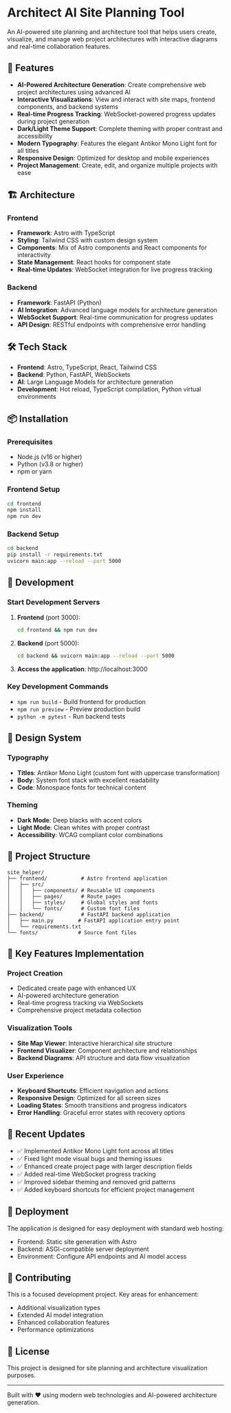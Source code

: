 # Architect AI Site Planning Tool

An AI-powered site planning and architecture tool that helps users create, visualize, and manage web project architectures with interactive diagrams and real-time collaboration features.

## 🚀 Features

- **AI-Powered Architecture Generation**: Create comprehensive web project architectures using advanced AI
- **Interactive Visualizations**: View and interact with site maps, frontend components, and backend systems
- **Real-time Progress Tracking**: WebSocket-powered progress updates during project generation
- **Dark/Light Theme Support**: Complete theming with proper contrast and accessibility
- **Modern Typography**: Features the elegant Antikor Mono Light font for all titles
- **Responsive Design**: Optimized for desktop and mobile experiences
- **Project Management**: Create, edit, and organize multiple projects with ease

## 🏗️ Architecture

### Frontend
- **Framework**: Astro with TypeScript
- **Styling**: Tailwind CSS with custom design system
- **Components**: Mix of Astro components and React components for interactivity
- **State Management**: React hooks for component state
- **Real-time Updates**: WebSocket integration for live progress tracking

### Backend
- **Framework**: FastAPI (Python)
- **AI Integration**: Advanced language models for architecture generation
- **WebSocket Support**: Real-time communication for progress updates
- **API Design**: RESTful endpoints with comprehensive error handling

## 🛠️ Tech Stack

- **Frontend**: Astro, TypeScript, React, Tailwind CSS
- **Backend**: Python, FastAPI, WebSockets
- **AI**: Large Language Models for architecture generation
- **Development**: Hot reload, TypeScript compilation, Python virtual environments

## 📦 Installation

### Prerequisites
- Node.js (v16 or higher)
- Python (v3.8 or higher)
- npm or yarn

### Frontend Setup
```bash
cd frontend
npm install
npm run dev
```

### Backend Setup
```bash
cd backend
pip install -r requirements.txt
uvicorn main:app --reload --port 5000
```

## 🚀 Development

### Start Development Servers
1. **Frontend** (port 3000):
   ```bash
   cd frontend && npm run dev
   ```

2. **Backend** (port 5000):
   ```bash
   cd backend && uvicorn main:app --reload --port 5000
   ```

3. **Access the application**: http://localhost:3000

### Key Development Commands
- `npm run build` - Build frontend for production
- `npm run preview` - Preview production build
- `python -m pytest` - Run backend tests

## 🎨 Design System

### Typography
- **Titles**: Antikor Mono Light (custom font with uppercase transformation)
- **Body**: System font stack with excellent readability
- **Code**: Monospace fonts for technical content

### Theming
- **Dark Mode**: Deep blacks with accent colors
- **Light Mode**: Clean whites with proper contrast
- **Accessibility**: WCAG compliant color combinations

## 📁 Project Structure

```
site_helper/
├── frontend/           # Astro frontend application
│   ├── src/
│   │   ├── components/ # Reusable UI components
│   │   ├── pages/      # Route pages
│   │   ├── styles/     # Global styles and fonts
│   │   └── fonts/      # Custom font files
├── backend/            # FastAPI backend application
│   ├── main.py        # FastAPI application entry point
│   └── requirements.txt
└── fonts/             # Source font files
```

## 🔧 Key Features Implementation

### Project Creation
- Dedicated create page with enhanced UX
- AI-powered architecture generation
- Real-time progress tracking via WebSockets
- Comprehensive project metadata collection

### Visualization Tools
- **Site Map Viewer**: Interactive hierarchical site structure
- **Frontend Visualizer**: Component architecture and relationships
- **Backend Diagrams**: API structure and data flow visualization

### User Experience
- **Keyboard Shortcuts**: Efficient navigation and actions
- **Responsive Design**: Optimized for all screen sizes
- **Loading States**: Smooth transitions and progress indicators
- **Error Handling**: Graceful error states with recovery options

## 🎯 Recent Updates

- ✅ Implemented Antikor Mono Light font across all titles
- ✅ Fixed light mode visual bugs and theming issues
- ✅ Enhanced create project page with larger description fields
- ✅ Added real-time WebSocket progress tracking
- ✅ Improved sidebar theming and removed grid patterns
- ✅ Added keyboard shortcuts for efficient project management

## 🚀 Deployment

The application is designed for easy deployment with standard web hosting:
- Frontend: Static site generation with Astro
- Backend: ASGI-compatible server deployment
- Environment: Configure API endpoints and AI model access

## 🤝 Contributing

This is a focused development project. Key areas for enhancement:
- Additional visualization types
- Extended AI model integration
- Enhanced collaboration features
- Performance optimizations

## 📄 License

This project is designed for site planning and architecture visualization purposes.

---

Built with ❤️ using modern web technologies and AI-powered architecture generation.